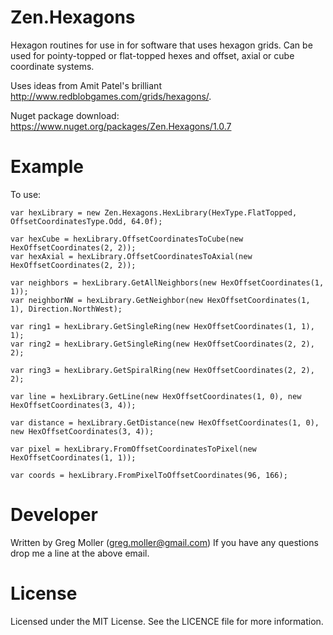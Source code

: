 # Zen.Hexagons

Hexagon routines for use in for software that uses hexagon grids.
Can be used for pointy-topped or flat-topped hexes and offset, axial or cube coordinate systems.

Uses ideas from Amit Patel's brilliant http://www.redblobgames.com/grids/hexagons/.

Nuget package download: https://www.nuget.org/packages/Zen.Hexagons/1.0.7

# Example
To use:

    var hexLibrary = new Zen.Hexagons.HexLibrary(HexType.FlatTopped, OffsetCoordinatesType.Odd, 64.0f);
    
    var hexCube = hexLibrary.OffsetCoordinatesToCube(new HexOffsetCoordinates(2, 2));
    var hexAxial = hexLibrary.OffsetCoordinatesToAxial(new HexOffsetCoordinates(2, 2));
    
    var neighbors = hexLibrary.GetAllNeighbors(new HexOffsetCoordinates(1, 1));
    var neighborNW = hexLibrary.GetNeighbor(new HexOffsetCoordinates(1, 1), Direction.NorthWest);
    
    var ring1 = hexLibrary.GetSingleRing(new HexOffsetCoordinates(1, 1), 1);
    var ring2 = hexLibrary.GetSingleRing(new HexOffsetCoordinates(2, 2), 2);
    
    var ring3 = hexLibrary.GetSpiralRing(new HexOffsetCoordinates(2, 2), 2);
    
    var line = hexLibrary.GetLine(new HexOffsetCoordinates(1, 0), new HexOffsetCoordinates(3, 4));
    
    var distance = hexLibrary.GetDistance(new HexOffsetCoordinates(1, 0), new HexOffsetCoordinates(3, 4));
    
    var pixel = hexLibrary.FromOffsetCoordinatesToPixel(new HexOffsetCoordinates(1, 1));
    
    var coords = hexLibrary.FromPixelToOffsetCoordinates(96, 166);
    
# Developer
Written by Greg Moller (greg.moller@gmail.com)
If you have any questions drop me a line at the above email.

# License
Licensed under the MIT License. See the LICENCE file for more information.
